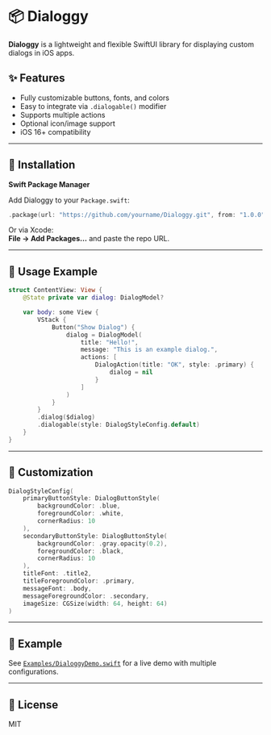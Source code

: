 # 📦 Dialoggy

**Dialoggy** is a lightweight and flexible SwiftUI library for displaying custom dialogs in iOS apps.

## ✨ Features

- Fully customizable buttons, fonts, and colors  
- Easy to integrate via `.dialogable()` modifier  
- Supports multiple actions  
- Optional icon/image support  
- iOS 16+ compatibility  

---

## 🚀 Installation

**Swift Package Manager**

Add Dialoggy to your `Package.swift`:

```swift
.package(url: "https://github.com/yourname/Dialoggy.git", from: "1.0.0")
```

Or via Xcode:  
**File → Add Packages…** and paste the repo URL.

---

## 🧪 Usage Example

```swift
struct ContentView: View {
    @State private var dialog: DialogModel?

    var body: some View {
        VStack {
            Button("Show Dialog") {
                dialog = DialogModel(
                    title: "Hello!",
                    message: "This is an example dialog.",
                    actions: [
                        DialogAction(title: "OK", style: .primary) {
                            dialog = nil
                        }
                    ]
                )
            }
        }
        .dialog($dialog)
        .dialogable(style: DialogStyleConfig.default)
    }
}
```

---

## 🎨 Customization

```swift
DialogStyleConfig(
    primaryButtonStyle: DialogButtonStyle(
        backgroundColor: .blue,
        foregroundColor: .white,
        cornerRadius: 10
    ),
    secondaryButtonStyle: DialogButtonStyle(
        backgroundColor: .gray.opacity(0.2),
        foregroundColor: .black,
        cornerRadius: 10
    ),
    titleFont: .title2,
    titleForegroundColor: .primary,
    messageFont: .body,
    messageForegroundColor: .secondary,
    imageSize: CGSize(width: 64, height: 64)
)
```

---

## 📂 Example

See [`Examples/DialoggyDemo.swift`](./Examples/DialoggyDemo.swift) for a live demo with multiple configurations.

---

## 📄 License

MIT
